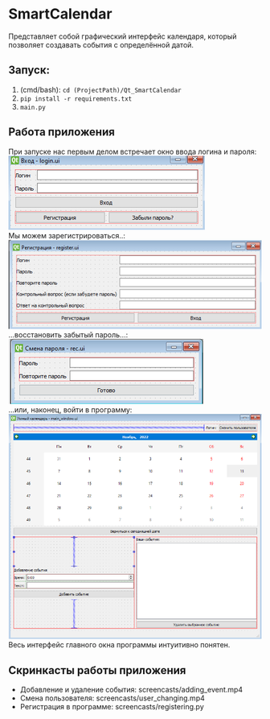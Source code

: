 # SmartCalendar
Представляет собой графический интерфейс календаря, который позволяет создавать события с определённой датой.  
## Запуск:
1. (cmd/bash): `cd (ProjectPath)/Qt_SmartCalendar`
2. `pip install -r requirements.txt`
3. `main.py`  
## Работа приложения
При запуске нас первым делом встречает окно ввода логина и пароля:  
![Ввод логина и пароля](screenshots/login.PNG)  
Мы можем зарегистрироваться..:  
![Регистрация](screenshots/register.PNG)  
...восстановить забытый пароль...:  
![Восстановление пароля](screenshots/rec.PNG)  
...или, наконец, войти в программу:  
![Главное окно](screenshots/main_window.PNG)  
Весь интерфейс главного окна программы интуитивно понятен.
## Скринкасты работы приложения
- Добавление и удаление события: screencasts/adding_event.mp4
- Смена пользователя: screencasts/user_changing.mp4
- Регистрация в программе: screencasts/registering.py
